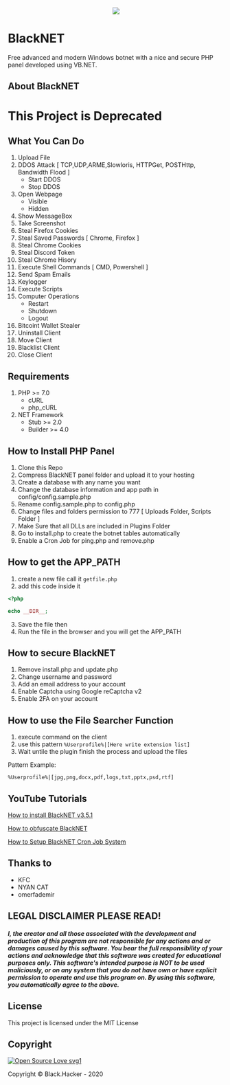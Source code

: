 <p align="center">
 <img src="https://a.top4top.io/p_1104t3ole1.png" alt="" />
</p>

<p align="center">
 <a href="#"><img align="center" src="https://img.shields.io/maintenance/no/2020" /></a> 
</p>

# BlackNET
Free advanced and modern Windows botnet with a nice and secure PHP panel developed using VB.NET.

## About BlackNET

# This Project is Deprecated

## What You Can Do
 1. Upload File
 2. DDOS Attack [ TCP,UDP,ARME,Slowloris, HTTPGet, POSTHttp, Bandwidth Flood ]
    + Start DDOS
    + Stop DDOS
 3. Open Webpage
     + Visible
     + Hidden
 4. Show MessageBox
 5. Take Screenshot
 6. Steal Firefox Cookies
 7. Steal Saved Passwords [ Chrome, Firefox ]
 8. Steal Chrome Cookies
 9. Steal Discord Token
 10. Steal Chrome Hisory
 11. Execute Shell Commands [ CMD, Powershell ]
 12. Send Spam Emails
 13. Keylogger
 14. Execute Scripts
 15. Computer Operations
     + Restart
     + Shutdown
     + Logout
 16. Bitcoint Wallet Stealer
 17. Uninstall Client
 18. Move Client
 19. Blacklist Client
 20. Close Client
 
## Requirements
1. PHP >=  7.0
    + cURL
    + php_cURL
2. NET Framework
    + Stub >= 2.0
    + Builder >= 4.0

## How to Install PHP Panel
1. Clone this Repo
2. Compress BlackNET panel folder and upload it to your hosting
3. Create a database with any name you want
4. Change the database information and app path in config/config.sample.php
5. Rename config.sample.php to config.php
6. Change files and folders permission to 777 [ Uploads Folder, Scripts Folder ]
7. Make Sure that all DLLs are included in Plugins Folder
8. Go to install.php to create the botnet tables automatically
9. Enable a Cron Job for ping.php and remove.php

## How to get the APP_PATH
1. create a new file call it ```getfile.php```
2. add this code inside it
```php
<?php

echo __DIR__;
```
3. Save the file then
4. Run the file in the browser and you will get the APP_PATH

## How to secure BlackNET
1. Remove install.php and update.php
2. Change username and password
3. Add an email address to your account
4. Enable Captcha using Google reCaptcha v2
5. Enable 2FA on your account

## How to use the File Searcher Function
1. execute command on the client
2. use this pattern ``` %Userprofile%|[Here write extension list] ```
3. Wait untile the plugin finish the process and upload the files

Pattern Example:
```
%Userprofile%|[jpg,png,docx,pdf,logs,txt,pptx,psd,rtf]
```


## YouTube Tutorials
[How to install BlackNET v3.5.1](https://youtu.be/3yUYK5PN4YU)

[How to obfuscate BlackNET](https://www.youtube.com/watch?v=hzC8_UYGor0)

[How to Setup BlackNET Cron Job System](https://www.youtube.com/watch?v=rHCYGRA1h54)


## Thanks to
- KFC
- NYAN CAT
- omerfademir

## LEGAL DISCLAIMER PLEASE READ!
##### I, the creator and all those associated with the development and production of this program are not responsible for any actions and or damages caused by this software. You bear the full responsibility of your actions and acknowledge that this software was created for educational purposes only. This software's intended purpose is NOT to be used maliciously, or on any system that you do not have own or have explicit permission to operate and use this program on. By using this software, you automatically agree to the above.

## License
This project is licensed under the MIT License


## Copyright
[![Open Source Love svg1](https://badges.frapsoft.com/os/v1/open-source.png?v=103)](https://github.com/ellerbrock/open-source-badges/) 

Copyright © Black.Hacker - 2020

